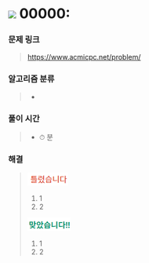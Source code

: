 # <img src="https://static.solved.ac/tier_small/31.svg" width=30> 00000: 

### 문제 링크
> https://www.acmicpc.net/problem/

### 알고리즘 분류
>-  

### 풀이 시간
>- ⏱ 분

### 해결
> ![bad](../../../Img/bad.png)  
>1. 1
>2. 2
>  
> ![good](../../../Img/good.png)
>1. 1
>2. 2
